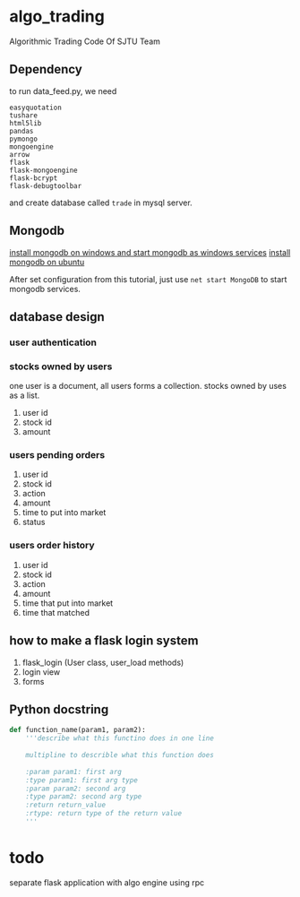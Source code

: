 # algo_trading
Algorithmic Trading Code Of SJTU Team

## Dependency
to run data_feed.py, we need

```
easyquotation
tushare
html5lib
pandas
pymongo
mongoengine
arrow
flask
flask-mongoengine
flask-bcrypt
flask-debugtoolbar
```

and create database called `trade` in mysql server.

## Mongodb
[install mongodb on windows and start mongodb as windows services](https://docs.mongodb.com/manual/tutorial/install-mongodb-on-windows/)
[install mongodb on ubuntu](https://docs.mongodb.com/v3.2/tutorial/install-mongodb-on-ubuntu/)

After set configuration from this tutorial, just use `net start MongoDB` to start mongodb services.

## database design
### user authentication

### stocks owned by users
one user is a document, all users forms a collection. stocks owned by uses as a list.
1. user id
2. stock id
3. amount 

### users pending orders
1. user id
2. stock id
3. action
4. amount
5. time to put into market
6. status

### users order history
1. user id
2. stock id
3. action
4. amount
5. time that put into market
6. time that matched

## how to make a flask login system
1. flask_login (User class, user_load methods)
2. login view
3. forms

## Python docstring

```python
def function_name(param1, param2):
    '''describe what this functino does in one line
    
    multipline to describle what this function does
    
    :param param1: first arg
    :type param1: first arg type
    :param param2: second arg
    :type param2: second arg type
    :return return_value
    :rtype: return type of the return value
    '''
```

# todo
separate flask application with algo engine using rpc
